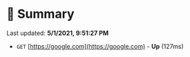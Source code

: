 # 📖 Summary
Last updated: **5/1/2021, 9:51:27 PM**

- `GET` [https://google.com](https://google.com) - **Up** (127ms)
